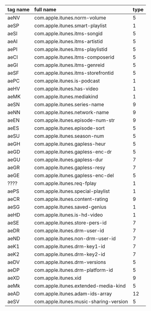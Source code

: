 
| tag name | full name | type |
|:-------------|:--------------|:---------|
|aeNV |com.apple.itunes.norm-volume|5 |
|aeSP |com.apple.itunes.smart-playlist|1 |
|aeSI |com.apple.itunes.itms-songid|5 |
|aeAI |com.apple.itunes.itms-artistid|5 |
|aePI |com.apple.itunes.itms-playlistid|5 |
|aeCI |com.apple.itunes.itms-composerid|5 |
|aeGI |com.apple.itunes.itms-genreid|5 |
|aeSF |com.apple.itunes.itms-storefrontid|5 |
|aePC |com.apple.itunes.is-podcast|1 |
|aeHV |com.apple.itunes.has-video|1 |
|aeMK |com.apple.itunes.mediakind|1 |
|aeSN |com.apple.itunes.series-name|9 |
|aeNN |com.apple.itunes.network-name|9 |
|aeEN |com.apple.itunes.episode-num-str|9 |
|aeES |com.apple.itunes.episode-sort|5 |
|aeSU |com.apple.itunes.season-num|5 |
|aeGH |com.apple.itunes.gapless-heur|5 |
|aeGD |com.apple.itunes.gapless-enc-dr|5 |
|aeGU |com.apple.itunes.gapless-dur|7 |
|aeGR |com.apple.itunes.gapless-resy|7 |
|aeGE |com.apple.itunes.gapless-enc-del|5 |
|???? |com.apple.itunes.req-fplay|1 |
|aePS |com.apple.itunes.special-playlist|1 |
|aeCR |com.apple.itunes.content-rating|9 |
|aeSG |com.apple.itunes.saved-genius|1 |
|aeHD |com.apple.itunes.is-hd-video|1 |
|aeSE |com.apple.itunes.store-pers-id|7 |
|aeDR |com.apple.itunes.drm-user-id|7 |
|aeND |com.apple.itunes.non-drm-user-id|7 |
|aeK1 |com.apple.itunes.drm-key1-id|7 |
|aeK2 |com.apple.itunes.drm-key2-id|7 |
|aeDV |com.apple.itunes.drm-versions|5 |
|aeDP |com.apple.itunes.drm-platform-id|5 |
|aeXD |com.apple.itunes.xid|9 |
|aeMk |com.apple.itunes.extended-media-kind|5 |
|aeAD |com.apple.itunes.adam-ids-array|12 |
|aeSV |com.apple.itunes.music-sharing-version|5 |
